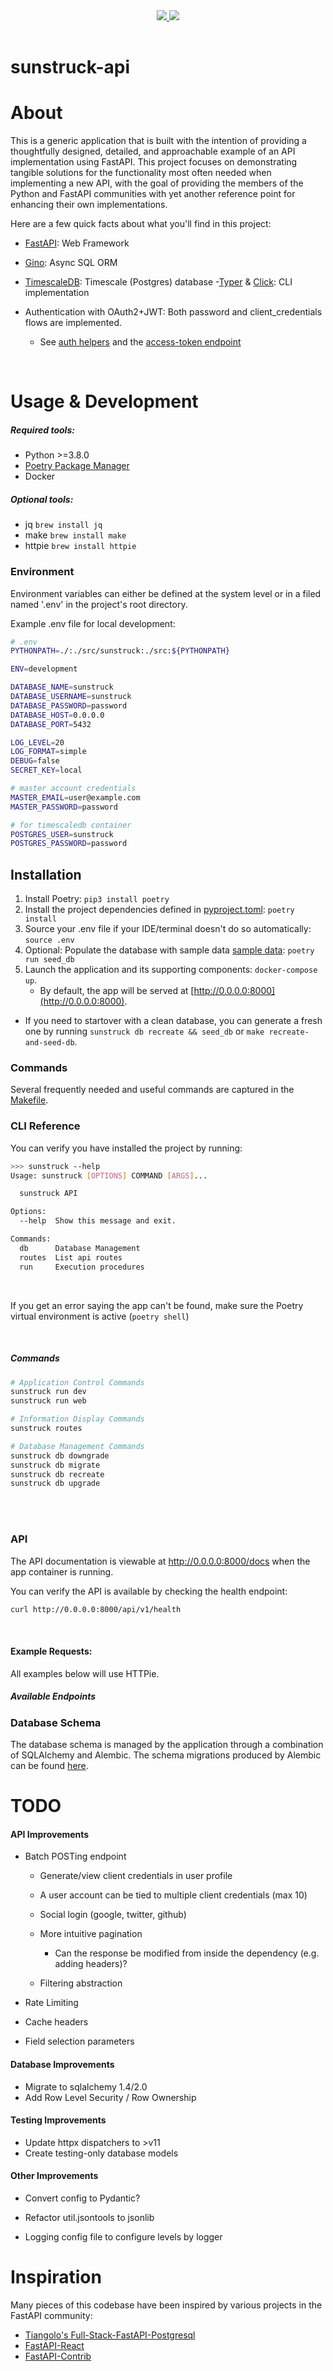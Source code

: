 <div style="text-align:center;">
  <table >
    <tr>
      <a href="(https://circleci.com/gh/la-mar/sunstruck-api">
        <img src="https://github.com/la-mar/sunstruck-api/workflows/Main/badge.svg" />
      </a>
      <a href="https://codecov.io/gh/la-mar/sunstruck-api">
        <img src="https://codecov.io/gh/la-mar/sunstruck-api/branch/master/graph/badge.svg" />
      </a>
        <!-- <a href="https://hub.docker.com/r/brocklfriedrich/sunstruck-api">
        <img src="https://img.shields.io/docker/pulls/brocklfriedrich/sunstruck-api.svg" />
      </a> -->
    </tr>
  </table>
</div>

# sunstruck-api

# About

This is a generic application that is built with the intention of providing a thoughtfully
designed, detailed, and approachable example of an API implementation using FastAPI. This project
focuses on demonstrating tangible solutions for the functionality most often needed when
implementing a new API, with the goal of providing the members of the Python and FastAPI
communities with yet another reference point for enhancing their own implementations.

Here are a few quick facts about what you'll find in this project:

- [FastAPI](https://github.com/tiangolo/fastapi): Web Framework
- [Gino](https://github.com/python-gino/gino): Async SQL ORM
- [TimescaleDB](https://github.com/timescale/timescaledb): Timescale (Postgres) database -[Typer](https://github.com/tiangolo/typer) & [Click](https://github.com/pallets/click): CLI implementation

- Authentication with OAuth2+JWT: Both password and client_credentials flows are implemented.
  - See [auth helpers](./src/sunstruck/api/helpers/auth.py#L15-L95) and the [access-token endpoint](./src/sunstruck/api/v1/endpoints.auth.py#L28-L61#)

<br/>

# Usage & Development

##### Required tools:

- Python >=3.8.0
- [Poetry Package Manager](https://python-poetry.org/docs/#installation)
- Docker

##### Optional tools:

- jq `brew install jq`
- make `brew install make`
- httpie `brew install httpie`

### Environment

Environment variables can either be defined at the system level or in a filed named '.env' in the project's root directory.

Example .env file for local development:

```sh
# .env
PYTHONPATH=./:./src/sunstruck:./src:${PYTHONPATH}

ENV=development

DATABASE_NAME=sunstruck
DATABASE_USERNAME=sunstruck
DATABASE_PASSWORD=password
DATABASE_HOST=0.0.0.0
DATABASE_PORT=5432

LOG_LEVEL=20
LOG_FORMAT=simple
DEBUG=false
SECRET_KEY=local

# master account credentials
MASTER_EMAIL=user@example.com
MASTER_PASSWORD=password

# for timescaledb container
POSTGRES_USER=sunstruck
POSTGRES_PASSWORD=password

```

## Installation

1. Install Poetry: `pip3 install poetry`
2. Install the project dependencies defined in [pyproject.toml](pyproject.toml): `poetry install`
3. Source your .env file if your IDE/terminal doesn't do so automatically: `source .env`
4. Optional: Populate the database with sample data [sample data](docs/data): `poetry run seed_db`
5. Launch the application and its supporting components: `docker-compose up`.
   - By default, the app will be served at [http://0.0.0.0:8000](http://0.0.0.0:8000).

- If you need to startover with a clean database, you can generate a fresh one by
  running `sunstruck db recreate && seed_db` or `make recreate-and-seed-db`.

### Commands

Several frequently needed and useful commands are captured in the [Makefile](Makefile).

### CLI Reference

You can verify you have installed the project by running:

```sh
>>> sunstruck --help
Usage: sunstruck [OPTIONS] COMMAND [ARGS]...

  sunstruck API

Options:
  --help  Show this message and exit.

Commands:
  db      Database Management
  routes  List api routes
  run     Execution procedures
```

<br/>

If you get an error saying the app can't be found, make sure the Poetry virtual
environment is active (`poetry shell`)

<br/>

##### Commands

```sh
# Application Control Commands
sunstruck run dev
sunstruck run web
```

```sh
# Information Display Commands
sunstruck routes

```

```sh
# Database Management Commands
sunstruck db downgrade
sunstruck db migrate
sunstruck db recreate
sunstruck db upgrade
```

<br/>
<br/>

### API

The API documentation is viewable at http://0.0.0.0:8000/docs when the app
container is running.

You can verify the API is available by checking the health endpoint:

```sh
curl http://0.0.0.0:8000/api/v1/health
```

<br/>

#### Example Requests:

All examples below will use HTTPie.

##### Available Endpoints

### Database Schema

The database schema is managed by the application through a combination of SQLAlchemy
and Alembic. The schema migrations produced by Alembic can be found [here](src/sunstruck/db/migrations/versions).

# TODO

#### API Improvements

- Batch POSTing endpoint

  - Generate/view client credentials in user profile
  - A user account can be tied to multiple client credentials (max 10)

  - Social login (google, twitter, github)
  - More intuitive pagination
    - Can the response be modified from inside the dependency (e.g. adding headers)?
  - Filtering abstraction

- Rate Limiting

- Cache headers

- Field selection parameters

#### Database Improvements

- Migrate to sqlalchemy 1.4/2.0
- Add Row Level Security / Row Ownership

#### Testing Improvements

- Update httpx dispatchers to >v11
- Create testing-only database models

#### Other Improvements

- Convert config to Pydantic?

- Refactor util.jsontools to jsonlib
- Logging config file to configure levels by logger

# Inspiration

Many pieces of this codebase have been inspired by various projects in the FastAPI community:

- [Tiangolo's Full-Stack-FastAPI-Postgresql](https://github.com/tiangolo/full-stack-fastapi-postgresql)
- [FastAPI-React](https://github.com/Buuntu/fastapi-react)
- [FastAPI-Contrib](https://github.com/identixone/fastapi_contrib)
